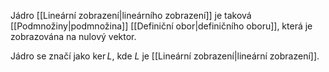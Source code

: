 Jádro [[Lineární zobrazení|lineárního zobrazení]] je taková [[Podmnožiny|podmnožina]] [[Definiční obor|definičního oboru]], která je zobrazována na nulový vektor. 

Jádro se značí jako $\ker{L}$, kde $L$ je [[Lineární zobrazení|lineární zobrazení]].
